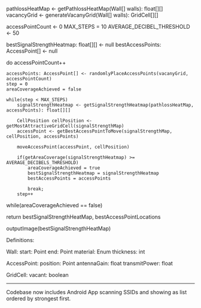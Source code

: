 pathlossHeatMap <- getPathlossHeatMap(Wall[] walls): float[][]
vacancyGrid <- generateVacanyGrid(Wall[] walls): GridCell[][]

accessPointCount <- 0
MAX_STEPS = 10
AVERAGE_DECIBEL_THRESHOLD <- 50

bestSignalStrengthHeatmap: float[][] <- null
bestAccessPoints: AccessPoint[] <- null

do 
	accessPointCount++

	accessPoints: AccessPoint[] <- randomlyPlaceAccessPoints(vacanyGrid, accessPointCount)
	step = 0
	areaCoverageAchieved = false

	while(step < MAX_STEPS) 
		signalStrengthHeatmap <- getSignalStrengthHeatmap(pathlossHeatMap, accessPoints): float[][]

		CellPosition cellPosition <- getMostAttractiveGridCell(signalStrengthMap)
		accessPoint <- getBestAccessPointToMove(signalStrengthMap, cellPosition, accessPoints)
		
		moveAccessPoint(accessPoint, cellPosition)

		if(getAreaCoverage(signalStrengthHeatmap) >= AVERAGE_DECIBELS_THRESHOLD)
			areaCoverageAchieved = true
			bestSignalStrengthHeatmap = signalStrengthHeatmap
			bestAccessPoints = accessPoints

			break;
		step++

while(areaCoverageAchieved == false)

return bestSignalStrengthHeatMap, bestAccessPointLocations


outputImage(bestSignalStrengthHeatMap)

Definitions:

Wall:
	start: Point
	end: Point
	material: Enum<Material>
	thickness: int

AccessPoint:
	position: Point
	antennaGain: float
	transmitPower: float

GridCell:
	vacant: boolean
	
	
------------------------------

Codebase now includes Android App scanning SSIDs and showing as list ordered by strongest first.
